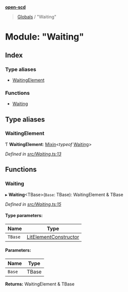 **[open-scd](../README.md)**

> [Globals](../globals.md) / "Waiting"

# Module: "Waiting"

## Index

### Type aliases

* [WaitingElement](_waiting_.md#waitingelement)

### Functions

* [Waiting](_waiting_.md#waiting)

## Type aliases

### WaitingElement

Ƭ  **WaitingElement**: [Mixin](_foundation_.md#mixin)\<*typeof* [Waiting](_waiting_.md#waiting)>

*Defined in [src/Waiting.ts:13](https://github.com/openscd/open-scd/blob/12e7252/src/Waiting.ts#L13)*

## Functions

### Waiting

▸ **Waiting**\<TBase>(`Base`: TBase): WaitingElement & TBase

*Defined in [src/Waiting.ts:15](https://github.com/openscd/open-scd/blob/12e7252/src/Waiting.ts#L15)*

#### Type parameters:

Name | Type |
------ | ------ |
`TBase` | [LitElementConstructor](_foundation_.md#litelementconstructor) |

#### Parameters:

Name | Type |
------ | ------ |
`Base` | TBase |

**Returns:** WaitingElement & TBase
